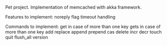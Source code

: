 Pet project. Implementation of memcached with akka framework.

Features to implement:
noreply flag
timeout handling

Commands to implement:
get in case of more than one key
gets in case of more than one key
add
replace
append
prepend
cas
delete
incr
decr
touch
quit
flush_all
version